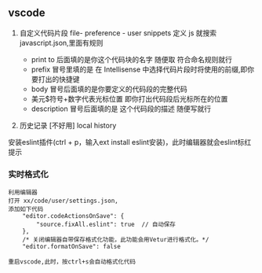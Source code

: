 ## vscode

1. 自定义代码片段
    file- preference - user snippets 
    定义 js 就搜索 javascript.json,里面有规则
    - print to 后面填的是你这个代码块的名字 随便取 符合命名规则就行
    - prefix 冒号里填的是 在 Intellisense 中选择代码片段时将使用的前缀,即你要打出的快捷键
    - body 冒号后面填的是你要定义的代码段的完整代码
    - 美元$符号+数字代表光标位置 即你打出代码段后光标所在的位置
    - description 冒号后面填的是 这个代码段的描述 随便写就行
    
2. 历史记录 [不好用]
    local history

安装eslint插件(ctrl + p，输入ext install eslint安装)，此时编辑器就会eslint标红提示

### 实时格式化

```
利用编辑器
打开 xx/code/user/settings.json,
添加如下代码
	"editor.codeActionsOnSave": {
        "source.fixAll.eslint": true  // 自动保存
    },
    /* 关闭编辑器自带保存格式化功能，此功能会用Vetur进行格式化。*/
    "editor.formatOnSave": false

重启vscode,此时，按ctrl+s会自动格式化代码
```

